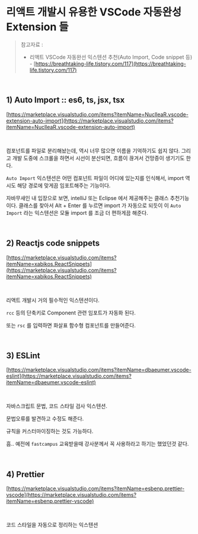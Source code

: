 # 리액트 개발시 유용한 VSCode 자동완성 Extension 들

> 참고자료 : 
>
> - 리액트 VSCode 자동완선 익스텐션 추천(Auto Import, Code snippet 등) - [https://breathtaking-life.tistory.com/117](https://breathtaking-life.tistory.com/117)

<br>

## 1) Auto Import :: es6, ts, jsx, tsx

[https://marketplace.visualstudio.com/items?itemName=NuclleaR.vscode-extension-auto-import](https://marketplace.visualstudio.com/items?itemName=NuclleaR.vscode-extension-auto-import) <br>

<br>

컴포넌트를 파일로 분리해놨는데, 역시 너무 많으면 이름을 기억하기도 쉽지 않다. 그리고 개발 도중에 스크롤을 하면서 시선이 분산되면, 흐름이 끊겨서 건망증이 생기기도 한다. <br>

`Auto Import` 익스텐션은 어떤 컴포넌트 파일이 어디에 있는지를 인식해서, import 역시도 해당 경로에 맞게끔 임포트해주는 기능이다.<br>

자바무새인 내 입장으로 보면, intelliJ 또는 Eclipse 에서 제공해주는 클래스 추천기능이다. 클래스를 찾아서 Alt + Enter 를 누르면 import 가 자동으로 되듯이 이 `Auto Import` 라는 익스텐션은 모듈 import 를 조금 더 편하게끔 해준다.<br>

<br>

## 2) Reactjs code snippets

[https://marketplace.visualstudio.com/items?itemName=xabikos.ReactSnippets](https://marketplace.visualstudio.com/items?itemName=xabikos.ReactSnippets)<br>

<br>

리액트 개발시 거의 필수적인 익스텐션이다.<br>

`rcc` 등의 단축키로 Component 관련 임포트가 자동화 된다.<br>

또는 `rsc` 를 입력하면 화살표 함수형 컴포넌트를 만들어준다.<br>

<br>

## 3) ESLint

[https://marketplace.visualstudio.com/items?itemName=dbaeumer.vscode-eslint](https://marketplace.visualstudio.com/items?itemName=dbaeumer.vscode-eslint)<br>

<br>

자바스크립트 문법, 코드 스타일 검사 익스텐션.<br>

문법오류를 발견하고 수정도 해준다. <br>

규칙을 커스터마이징하는 것도 가능하다.<br>

흠.. 예전에 `fastcampus` 교육받을때 강사분께서 꼭 사용하라고 하기는 했었던것 같다.<br>

<br>

## 4) Prettier

[https://marketplace.visualstudio.com/items?itemName=esbenp.prettier-vscode](https://marketplace.visualstudio.com/items?itemName=esbenp.prettier-vscode)<br>

<br>

코드 스타일을 자동으로 정리하는 익스텐션<br>

<br>